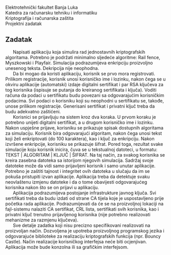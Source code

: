 Elektrotehnički fakultet Banja Luka  
Katedra za računarsku tehniku i informatiku  
Kriptografija i računarska zaštita  
Projektni zadatak  

## Zadatak
&nbsp;&nbsp;&nbsp;&nbsp;&nbsp;&nbsp;Napisati aplikaciju koja simulira rad jednostavnih kriptografskih algoritama. Potrebno
je podržati minimalno sljedeće algoritme: Rail fence, Myszkowski i Playfair. Simulacija
podrazumijeva enkripciju proizvoljno unesenog teksta. Dekripcija nije neophodna.  
&nbsp;&nbsp;&nbsp;&nbsp;&nbsp;&nbsp;Da bi mogao da koristi aplikaciju, korisnik se prvo mora registrovati. Prilikom
registracije, korisnik unosi korisničko ime i lozinku, nakon čega se u okviru aplikacije
(automatski) izdaje digitalni sertifikat i par RSA ključeva za tog korisnika (ispisuje se putanja
do kreiranog sertifikata i ključa). Voditi računa da podaci u sertifikatu budu povezani sa
odgovarajućim korisničkim podacima. Svi podaci o korisniku koji su neophodni u sertifikatu
se, takođe, unose prilikom registracije. Generisani sertifikat i privatni ključ treba da budu
adekvatno zaštićeni.  
&nbsp;&nbsp;&nbsp;&nbsp;&nbsp;&nbsp;Korisnici se prijavljuju na sistem kroz dva koraka. U prvom koraku je potrebno unijeti
digitalni sertifikat, a u drugom korisničko ime i lozinku. Nakon uspješne prijave, korisniku se
prikazuje spisak dostupnih algoritama za simulaciju. Korisnik bira odgovarajući algoritam,
nakon čega unosi tekst koji želi enkriptovati (do 100 karaktera), kao i ključ za enkripciju.
Nakon izvršene enkripcije, korisniku se prikazuje šifrat. Pored toga, rezultat svake simulacije
koju korisnik inicira, čuva se u tekstualnoj datoteci, u formatu: TEKST | ALGORITAM | KLJUČ
| ŠIFRAT. Na taj način, za svakog korisnika se kreira zasebna datoteka sa istorijom njegovih
simulacija. Sadržaj svoje datoteke može da vidi samo prijavljeni korisnik i samo unutar
aplikacije. Potrebno je zaštiti tajnost i integritet ovih datoteka u slučaju da im se pokuša
pristupiti izvan aplikacije. Aplikacija treba da detektuje svaku neovlaštenu izmjenu datoteke
i da o tome obavijesti odgovarajućeg korisnika nakon što se on prijavi u aplikaciju.  
&nbsp;&nbsp;&nbsp;&nbsp;&nbsp;&nbsp;Aplikacija podrazumijeva postojanje infrastrukture javnog ključa. Svi sertifikati treba
da budu izdati od strane CA tijela koje je uspostavljeno prije početka rada aplikacije.
Podrazumijevati da će se na proizvoljnoj lokaciji na fajl-sistemu nalaziti CA sertifikat, CRL
lista, sertifikati svih korisnika, kao i privatni ključ trenutno prijavljenog korisnika (nije
potrebno realizovati mehanizme za razmjenu ključeva).  
&nbsp;&nbsp;&nbsp;&nbsp;&nbsp;&nbsp;Sve detalje zadatka koji nisu precizno specifikovani realizovati na proizvoljan način.
Dozvoljena je upotreba proizvoljnog programskog jezika i odgovarajuće biblioteke za
realizaciju kriptografskih funkcija (npr. Bouncy Castle). Način realizacije korisničkog
interfejsa neće biti ocjenjivan. Aplikacija može bude konzolna ili sa grafičkim interfejsom.
